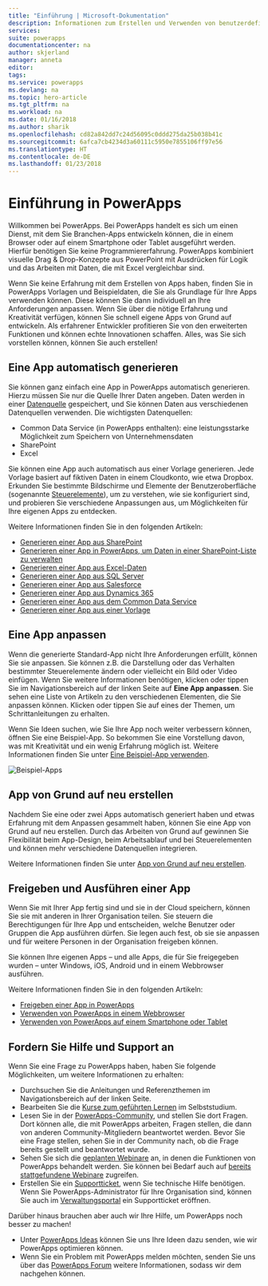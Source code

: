 ```yaml
---
title: "Einführung | Microsoft-Dokumentation"
description: Informationen zum Erstellen und Verwenden von benutzerdefinierten Unternehmens-Apps mit Microsoft PowerApps
services: 
suite: powerapps
documentationcenter: na
author: skjerland
manager: anneta
editor: 
tags: 
ms.service: powerapps
ms.devlang: na
ms.topic: hero-article
ms.tgt_pltfrm: na
ms.workload: na
ms.date: 01/16/2018
ms.author: sharik
ms.openlocfilehash: cd82a842dd7c24d56095c0ddd275da25b038b41c
ms.sourcegitcommit: 6afca7cb4234d3a60111c5950e7855106ff97e56
ms.translationtype: HT
ms.contentlocale: de-DE
ms.lasthandoff: 01/23/2018
---
```

# <a name="introduction-to-powerapps"></a>Einführung in PowerApps
Willkommen bei PowerApps. Bei PowerApps handelt es sich um einen Dienst, mit dem Sie Branchen-Apps entwickeln können, die in einem Browser oder auf einem Smartphone oder Tablet ausgeführt werden. Hierfür benötigen Sie keine Programmiererfahrung. PowerApps kombiniert visuelle Drag & Drop-Konzepte aus PowerPoint mit Ausdrücken für Logik und das Arbeiten mit Daten, die mit Excel vergleichbar sind.

Wenn Sie keine Erfahrung mit dem Erstellen von Apps haben, finden Sie in PowerApps Vorlagen und Beispieldaten, die Sie als Grundlage für Ihre Apps verwenden können. Diese können Sie dann individuell an Ihre Anforderungen anpassen. Wenn Sie über die nötige Erfahrung und Kreativität verfügen, können Sie schnell eigene Apps von Grund auf entwickeln. Als erfahrener Entwickler profitieren Sie von den erweiterten Funktionen und können echte Innovationen schaffen. Alles, was Sie sich vorstellen können, können Sie auch erstellen!

## <a name="generate-an-app-automatically"></a>Eine App automatisch generieren
Sie können ganz einfach eine App in PowerApps automatisch generieren. Hierzu müssen Sie nur die Quelle Ihrer Daten angeben. Daten werden in einer [Datenquelle](connections-list.md) gespeichert, und Sie können Daten aus verschiedenen Datenquellen verwenden. Die wichtigsten Datenquellen:

* Common Data Service (in PowerApps enthalten): eine leistungsstarke Möglichkeit zum Speichern von Unternehmensdaten
* SharePoint
* Excel

Sie können eine App auch automatisch aus einer Vorlage generieren. Jede Vorlage basiert auf fiktiven Daten in einem Cloudkonto, wie etwa Dropbox. Erkunden Sie bestimmte Bildschirme und Elemente der Benutzeroberfläche (sogenannte [Steuerelemente](reference-properties.md)), um zu verstehen, wie sie konfiguriert sind, und probieren Sie verschiedene Anpassungen aus, um Möglichkeiten für Ihre eigenen Apps zu entdecken.

Weitere Informationen finden Sie in den folgenden Artikeln:

* [Generieren einer App aus SharePoint](generate-app-from-sharepoint-list-interface.md)
* [Generieren einer App in PowerApps, um Daten in einer SharePoint-Liste zu verwalten](app-from-sharepoint.md)
* [Generieren einer App aus Excel-Daten](get-started-create-from-data.md)
* [Generieren einer App aus SQL Server](connections/connection-azure-sqldatabase.md)
* [Generieren einer App aus Salesforce](add-manage-connections.md)
* [Generieren einer App aus Dynamics 365](connections/connection-dynamics-crmonline.md)
* [Generieren einer App aus dem Common Data Service](data-platform-create-app.md)
* [Generieren einer App aus einer Vorlage](get-started-test-drive.md)

## <a name="customize-an-app"></a>Eine App anpassen
Wenn die generierte Standard-App nicht Ihre Anforderungen erfüllt, können Sie sie anpassen. Sie können z.B. die Darstellung oder das Verhalten bestimmter Steuerelemente ändern oder vielleicht ein Bild oder Video einfügen. Wenn Sie weitere Informationen benötigen, klicken oder tippen Sie im Navigationsbereich auf der linken Seite auf **Eine App anpassen**. Sie sehen eine Liste von Artikeln zu den verschiedenen Elementen, die Sie anpassen können. Klicken oder tippen Sie auf eines der Themen, um Schrittanleitungen zu erhalten.

Wenn Sie Ideen suchen, wie Sie Ihre App noch weiter verbessern können, öffnen Sie eine Beispiel-App. So bekommen Sie eine Vorstellung davon, was mit Kreativität und ein wenig Erfahrung möglich ist. Weitere Informationen finden Sie unter [Eine Beispiel-App verwenden](open-and-run-a-sample-app.md).

![Beispiel-Apps](./media/getting-started/sample-apps.png)

## <a name="create-an-app-from-scratch"></a>App von Grund auf neu erstellen
Nachdem Sie eine oder zwei Apps automatisch generiert haben und etwas Erfahrung mit dem Anpassen gesammelt haben, können Sie eine App von Grund auf neu erstellen. Durch das Arbeiten von Grund auf gewinnen Sie Flexibilität beim App-Design, beim Arbeitsablauf und bei Steuerelementen und können mehr verschiedene Datenquellen integrieren.

Weitere Informationen finden Sie unter [App von Grund auf neu erstellen](get-started-create-from-blank.md).

## <a name="share-and-run-an-app"></a>Freigeben und Ausführen einer App
Wenn Sie mit Ihrer App fertig sind und sie in der Cloud speichern, können Sie sie mit anderen in Ihrer Organisation teilen. Sie steuern die Berechtigungen für Ihre App und entscheiden, welche Benutzer oder Gruppen die App ausführen dürfen. Sie legen auch fest, ob sie sie anpassen und für weitere Personen in der Organisation freigeben können.

Sie können Ihre eigenen Apps – und alle Apps, die für Sie freigegeben wurden – unter Windows, iOS, Android und in einem Webbrowser ausführen.

Weitere Informationen finden Sie in den folgenden Artikeln:

* [Freigeben einer App in PowerApps](share-app.md)
* [Verwenden von PowerApps in einem Webbrowser](run-app-browser.md)
* [Verwenden von PowerApps auf einem Smartphone oder Tablet](run-app-client.md)

## <a name="get-help-and-support"></a>Fordern Sie Hilfe und Support an
Wenn Sie eine Frage zu PowerApps haben, haben Sie folgende Möglichkeiten, um weitere Informationen zu erhalten:

* Durchsuchen Sie die Anleitungen und Referenzthemen im Navigationsbereich auf der linken Seite.
* Bearbeiten Sie die [Kurse zum geführten Lernen](https://docs.microsoft.com/powerapps/guided-learning/) im Selbststudium.
* Lesen Sie in der [PowerApps-Community](https://aka.ms/powerapps-community), und stellen Sie dort Fragen. Dort können alle, die mit PowerApps arbeiten, Fragen stellen, die dann von anderen Community-Mitgliedern beantwortet werden. Bevor Sie eine Frage stellen, sehen Sie in der Community nach, ob die Frage bereits gestellt und beantwortet wurde.
* Sehen Sie sich die [geplanten Webinare](webinars-listing.md#upcoming-webinars) an, in denen die Funktionen von PowerApps behandelt werden. Sie können bei Bedarf auch auf [bereits stattgefundene Webinare](webinars-listing.md#past-webinars) zugreifen.
* Erstellen Sie ein [Supportticket](https://powerapps.microsoft.com/support/pro/), wenn Sie technische Hilfe benötigen. Wenn Sie PowerApps-Administrator für Ihre Organisation sind, können Sie auch im [Verwaltungsportal](https://portal.office.com/Support/Support.aspx) ein Supportticket eröffnen.

Darüber hinaus brauchen aber auch wir Ihre Hilfe, um PowerApps noch besser zu machen!

* Unter [PowerApps Ideas](https://powerusers.microsoft.com/t5/PowerApps-Ideas/idb-p/PowerAppsIdeas) können Sie uns Ihre Ideen dazu senden, wie wir PowerApps optimieren können.
* Wenn Sie ein Problem mit PowerApps melden möchten, senden Sie uns über das [PowerApps Forum](https://powerusers.microsoft.com/t5/General-Discussion/bd-p/PowerAppsForum1) weitere Informationen, sodass wir dem nachgehen können.
